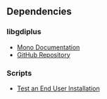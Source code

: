 
## Dependencies

### libgdiplus

- [Mono Documentation](https://www.mono-project.com/docs/gui/libgdiplus/)
- [GitHub Repository](https://github.com/mono/libgdiplus)

### Scripts

- [Test an End User Installation](https://github.com/mono/mono/blob/main/scripts/mono-test-install)
